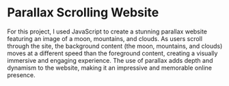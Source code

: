 ﻿# Parallax Scrolling Website 
 
For this project, I used JavaScript to create a stunning parallax website featuring an image of a moon, mountains, and clouds. As users scroll through the site, the background content (the moon, mountains, and clouds) moves at a different speed than the foreground content, creating a visually immersive and engaging experience. The use of parallax adds depth and dynamism to the website, making it an impressive and memorable online presence.
